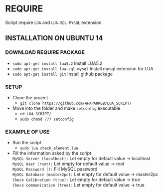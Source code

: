 # REQUIRE

Script require `LUA` and `LUA-SQL-MYSQL` extension.

## INSTALLATION ON UBUNTU 14
### DOWNLOAD REQUIRE PACKAGE
* `sudo apt-get install lua5.2` Install LUA5.2
* `sudo apt-get install lua-sql-mysql` Install mysql extension for LUA
* `sudo apt-get install git` Install github package

 ### SETUP
* Clone the project
  * `git clone https://github.com/AFAPARKGB/LUA_SCRIPT/`
* Move into the folder and make `setconfig` executable
  * `cd LUA_SCRIPT/`
  * `sudo chmod 777 setconfig`
  
### EXAMPLE OF USE
* Run the script
  * `sudo lua check_element.lua`
* Fill the information asked by the script <br />
  `MySQL Server (localhost):` Let empty for default value -> localhost <br />
  `MySQL User (root):` Let empty for default value -> root <br />
  `MySQL Password ():` Fill MySQL password <br />
  `MySQL Database (master2pc):` Let empty for default value -> master2pc <br />
  `Check Calibration (true):` Let empty for default value -> true <br />
  `Check communication (true):`  Let empty for default value -> true <br />
